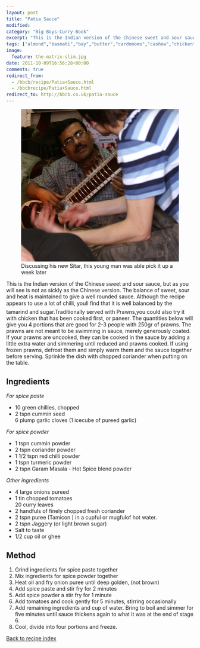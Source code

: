 ```yaml
---
layout: post
title: "Patia Sauce"
modified:
category: "Big-Boys-Curry-Book"
excerpt: "This is the Indian version of the Chinese sweet and sour sauce, but as you"
tags: ["almond","basmati","bay","butter","cardomoms","cashew","chicken","cinnamon","cloves","cumin","ghee","lamb","mace","nuts","pepper","rice","saffron","turmeric"]
image:
  feature: the-matrix-slim.jpg
date: 2011-10-09T16:56:28+00:00
comments: true
redirect_from: 
  - /bbcb/recipe/Patia+Sauce.html
  - /bbcbrecipe/Patia+Sauce.html
redirect_to: http://bbcb.co.uk/patia-sauce
---
```


<figure>
	<a href="/images/bbcb/pict1465.jpg" alt="Sitar, Calcutta, India" title="Sitar, Calcutta, India &#169; Ashley Kitson 12/09/2011"><img src="/images/bbcb/pict1465.jpg"/></a>
	<figcaption>Discussing his new Sitar, this young man was able pick it up a week later</figcaption>
</figure>

This is the Indian version of the Chinese sweet and sour sauce, but as you will see is not as sickly as the Chinese version. The balance of sweet, sour and heat is maintained to give a well rounded sauce. Although the recipe appears to use a lot of chilli, you&#146;ll find that it is well balanced by the tamarind and sugar.Traditionally served with Prawns,you could also try it with chicken that has been cooked first, or paneer. The quantities below will give you 4 portions that are good for 2-3 people with 250gr of prawns. The prawns are not meant to be swimming in sauce, merely generously coated. If your prawns are uncooked, they can be cooked in the sauce by adding a little extra water and simmering until reduced and prawns cooked. If using frozen prawns, defrost them and simply warm them and the sauce together before serving. Sprinkle the dish with chopped coriander when putting on the table.
        
## Ingredients
        
<p><em>For spice paste</em></p><ul><li>10 green chillies, chopped</li><li>2 tspn cummin seed<br>6 plump garlic cloves (1 icecube of pureed garlic)</li></ul></p><p><em>For spice powder</em></p><ul><li>1 tspn cummin powder</li><li>2 tspn coriander powder</li><li>1 1/2 tspn red chilli powder</li><li>1 tspn turmeric powder</li><li>2 tspn Garam Masala - Hot Spice blend powder</li></ul><p><em>Other ingredients</em></p><ul><li>4 large onions pureed</li><li>1 tin chopped tomatoes<br>20 curry leaves</li><li>2 handfuls of finely chopped fresh coriander</li><li>2 tspn puree (Tamicon ) in a cupful or mugfulof hot water.</li><li>2 tspn Jaggery (or light brown sugar)</li><li>Salt to taste</li><li>1/2 cup oil or ghee</li></ul>
        
## Method

<ol><li>Grind ingredients for spice paste together</li><li>Mix ingredients for spice powder together</li><li>Heat oil and fry onion puree until deep golden, (not brown)</li><li>Add spice paste and stir fry for 2 minutes</li><li>Add spice powder a stir fry for 1 minute</li><li>Add tomatoes and cook gently for 5 minutes, stirring occasionally</li><li>Add remaining ingredients and cup of water. Bring to boil and simmer for five minutes until sauce thickens again to what it was at the end of stage 6.</li><li>Cool, divide into four portions and freeze.</li></ol>   

<a href="/bbcb">Back to recipe index</a>      